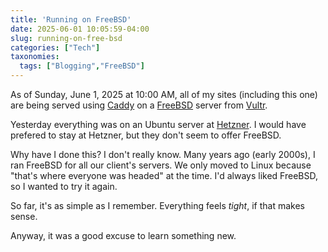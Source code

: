 ```yaml
---
title: 'Running on FreeBSD'
date: 2025-06-01 10:05:59-04:00
slug: running-on-free-bsd
categories: ["Tech"]
taxonomies:
  tags: ["Blogging","FreeBSD"]
---
```


As of Sunday, June 1, 2025 at 10:00 AM, all of my sites (including this one) are being served using [Caddy](http://caddyserver.com) on a [FreeBSD](https://www.freebsd.org) server from [Vultr](http://vultr.com).

Yesterday everything was on an Ubuntu server at [Hetzner](http://hetzner.com). I would have prefered to stay at Hetzner, but they don't seem to offer FreeBSD.

Why have I done this? I don't really know. Many years ago (early 2000s), I ran FreeBSD for all our client's servers. We only moved to Linux because "that's where everyone was headed" at the time. I'd always liked FreeBSD, so I wanted to try it again.

So far, it's as simple as I remember. Everything feels _tight_, if that makes sense.

Anyway, it was a good excuse to learn something new.

